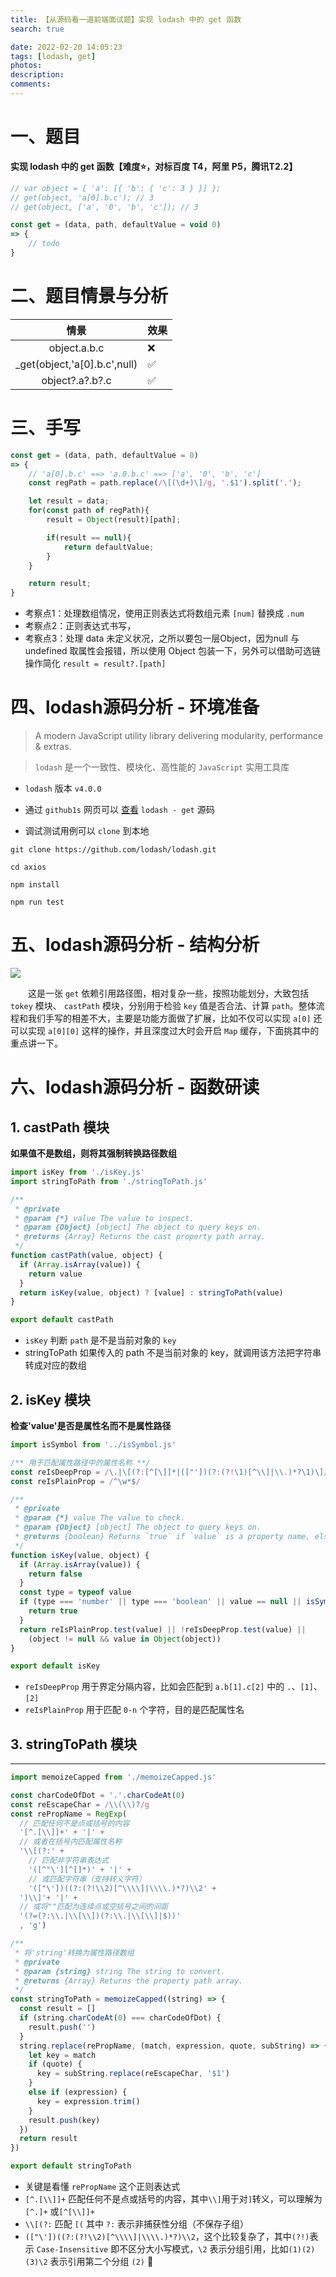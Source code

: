 ```yaml
---
title: 【从源码看一道前端面试题】实现 lodash 中的 get 函数
search: true

date: 2022-02-20 14:05:23
tags: [lodash, get]
photos:
description:
comments:
---
```


# 一、题目
**实现 lodash 中的 get 函数【难度⭐，对标百度 T4，阿里 P5，腾讯T2.2】**
```js
// var object = { 'a': [{ 'b': { 'c': 3 } }] };
// get(object, 'a[0].b.c'); // 3
// get(object, ['a', '0', 'b', 'c']); // 3

const get = (data, path, defaultValue = void 0)
=> {
    // todo
}
```

# 二、题目情景与分析
|           情景             |    效果   |
| :------------------------: | :------- |
|       object.a.b.c         |    ❌    |
|_get(object,'a[0].b.c',null)|    ✅    |
|     object?.a?.b?.c        |    ✅    |

# 三、手写
```js
const get = (data, path, defaultValue = 0)
=> {
    // 'a[0].b.c' ==> 'a.0.b.c' ==> ['a', '0', 'b', 'c']
    const regPath = path.replace(/\[(\d+)\]/g, '.$1').split('.');

    let result = data;
    for(const path of regPath){
        result = Object(result)[path];

        if(result == null){
            return defaultValue;
        }
    }

    return result;
}
```

- 考察点1：处理数组情况，使用正则表达式将数组元素 `[num]` 替换成 `.num`
- 考察点2：正则表达式书写，
- 考察点3：处理 data 未定义状况，之所以要包一层Object，因为null 与 undefined 取属性会报错，所以使用 Object 包装一下，另外可以借助可选链操作简化 `result = result?.[path]`


# 四、lodash源码分析 - 环境准备

> A modern JavaScript utility library delivering modularity, performance & extras.

> `lodash` 是一个一致性、模块化、高性能的 `JavaScript` 实用工具库

-   `lodash` 版本 `v4.0.0`

-   通过 `github1s` 网页可以 [查看](https://github1s.com/lodash/lodash/blob/HEAD/get.js) `lodash - get` 源码
-   调试测试用例可以 `clone` 到本地

```shell
git clone https://github.com/lodash/lodash.git

cd axios

npm install

npm run test
```

# 五、lodash源码分析 - 结构分析

![](./images/get.png)

&emsp;&emsp;这是一张 `get` 依赖引用路径图，相对复杂一些，按照功能划分，大致包括 `tokey` 模块、 `castPath` 模块，分别用于检验 `key` 值是否合法、计算 `path`。整体流程和我们手写的相差不大，主要是功能方面做了扩展，比如不仅可以实现 `a[0]` 还可以实现 `a[0][0]` 这样的操作，并且深度过大时会开启 `Map` 缓存，下面挑其中的重点讲一下。

# 六、lodash源码分析 - 函数研读

## 1. castPath 模块

**如果值不是数组，则将其强制转换路径数组**

```js
import isKey from './isKey.js'
import stringToPath from './stringToPath.js'

/**
 * @private
 * @param {*} value The value to inspect.
 * @param {Object} [object] The object to query keys on.
 * @returns {Array} Returns the cast property path array.
 */
function castPath(value, object) {
  if (Array.isArray(value)) {
    return value
  }
  return isKey(value, object) ? [value] : stringToPath(value)
}

export default castPath
```

- `isKey` 判断 `path` 是不是当前对象的 `key`
- stringToPath 如果传入的 path 不是当前对象的 key，就调用该方法把字符串转成对应的数组

## 2. isKey 模块

**检查'value'是否是属性名而不是属性路径**

```js
import isSymbol from '../isSymbol.js'

/** 用于匹配属性路径中的属性名称 **/
const reIsDeepProp = /\.|\[(?:[^[\]]*|(["'])(?:(?!\1)[^\\]|\\.)*?\1)\]/
const reIsPlainProp = /^\w*$/

/**
 * @private
 * @param {*} value The value to check.
 * @param {Object} [object] The object to query keys on.
 * @returns {boolean} Returns `true` if `value` is a property name, else `false`.
 */
function isKey(value, object) {
  if (Array.isArray(value)) {
    return false
  }
  const type = typeof value
  if (type === 'number' || type === 'boolean' || value == null || isSymbol(value)) {
    return true
  }
  return reIsPlainProp.test(value) || !reIsDeepProp.test(value) ||
    (object != null && value in Object(object))
}

export default isKey
```

- `reIsDeepProp` 用于界定分隔内容，比如会匹配到 `a.b[1].c[2]` 中的 `.`、`[1]`、`[2]`
- `reIsPlainProp` 用于匹配 `0-n` 个字符，目的是匹配属性名

## 3. stringToPath 模块

** **

```js
import memoizeCapped from './memoizeCapped.js'

const charCodeOfDot = '.'.charCodeAt(0)
const reEscapeChar = /\\(\\)?/g
const rePropName = RegExp(
  // 匹配任何不是点或括号的内容
  '[^.[\\]]+' + '|' +
  // 或者在括号内匹配属性名称
  '\\[(?:' +
    // 匹配非字符串表达式
    '([^"\'][^[]*)' + '|' +
    // 或匹配字符串（支持转义字符）
    '(["\'])((?:(?!\\2)[^\\\\]|\\\\.)*?)\\2' +
  ')\\]'+ '|' +
  // 或将""匹配为连续点或空括号之间的间距
  '(?=(?:\\.|\\[\\])(?:\\.|\\[\\]|$))'
  , 'g')

/**
 * 将'string'转换为属性路径数组
 * @private
 * @param {string} string The string to convert.
 * @returns {Array} Returns the property path array.
 */
const stringToPath = memoizeCapped((string) => {
  const result = []
  if (string.charCodeAt(0) === charCodeOfDot) {
    result.push('')
  }
  string.replace(rePropName, (match, expression, quote, subString) => {
    let key = match
    if (quote) {
      key = subString.replace(reEscapeChar, '$1')
    }
    else if (expression) {
      key = expression.trim()
    }
    result.push(key)
  })
  return result
})

export default stringToPath
```

- 关键是看懂 `rePropName` 这个正则表达式
- `[^.[\\]]+` 匹配任何不是点或括号的内容，其中`\\]`用于对`]`转义，可以理解为`[^.]+` 或`[^[\\]]+` 
- `\\[(?:` 匹配 `[(` 其中 `?:` 表示非捕获性分组（不保存子组）
- `(["\'])((?:(?!\\2)[^\\\\]|\\\\.)*?)\\2`，这个比较复杂了，其中`(?!)`表示 `Case-Insensitive` 即不区分大小写模式，`\2` 表示分组引用，比如`(1)(2)(3)\2` 表示引用第二个分组 `(2)` 🐶


